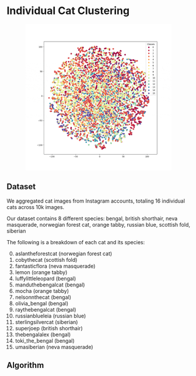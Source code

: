 # Individual Cat Clustering

<p align="center"> <img src="assets/cls_tokens_intermediates.gif" width="400"> </p>

## Dataset
We aggregated cat images from Instagram accounts, totaling 16 individual cats across 10k images.

Our dataset contains 8 different species: bengal, british shorthair, neva masquerade, norwegian forest cat, orange tabby, russian blue, scottish fold, siberian

The following is a breakdown of each cat and its species:

0. aslantheforestcat (norwegian forest cat)
1. cobythecat (scottish fold)
2. fantasticflora (neva masquerade)
3. lemon  (orange tabby)
4. luffylittleleopard (bengal)
5. manduthebengalcat (bengal)
6. mocha (orange tabby)
7. nelsonnthecat (bengal)
8. olivia_bengal (bengal)
9. raythebengalcat (bengal)
10. russianblueleia (russian blue)
11. sterlingsilvercat (siberian)
12. superjoep (british shorthair)
13. thebengalalex (bengal)
14. toki_the_bengal (bengal)
15. umasiberian (neva masquerade)

## Algorithm